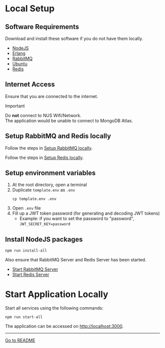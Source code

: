 # Local Setup

## Software Requirements

Download and install these software if you do not have them locally.

- [NodeJS](https://nodejs.org/en/download)
- [Erlang](https://www.erlang.org/downloads)
- [RabbitMQ](https://www.rabbitmq.com/download.html)
- [Ubuntu](https://ubuntu.com/download/desktop)
- [Redis](https://redis.io/download)

## Internet Access

Ensure that you are connected to the internet.

> [!IMPORTANT]
> Do **not** connect to NUS Wifi/Network.\
> The application would be unable to connect to MongoDB Atlas.

## Setup RabbitMQ and Redis locally

Follow the steps in [Setup RabbitMQ locally](LocalRabbitMqSetup.md).

Follow the steps in [Setup Redis locally](LocalRedisSetup.md).

## Setup environment variables

1. At the root directory, open a terminal
2. Duplicate `template.env` as `.env`
   ```
   cp template.env .env
   ```
3. Open `.env` file
4. Fill up a JWT token password
   (for generating and decoding JWT tokens)
   - Example: if you want to set the password to "password",
     `JWT_SECRET_KEY=password`

## Install NodeJS packages

```
npm run install-all
```

Also ensure that RabbitMQ Server and Redis Server has been started.

- [Start RabbitMQ Server](LocalRabbitMqSetup.md#start-rabbitmq-service)
- [Start Redis Server](LocalRedisSetup.md#start-redis-service)

# Start Application Locally

Start all services using the following commands:

```
npm run start-all
```

The application can be accessed on [http://localhost:3000](http://localhost:3000).

---

[Go to README](../README.md)
